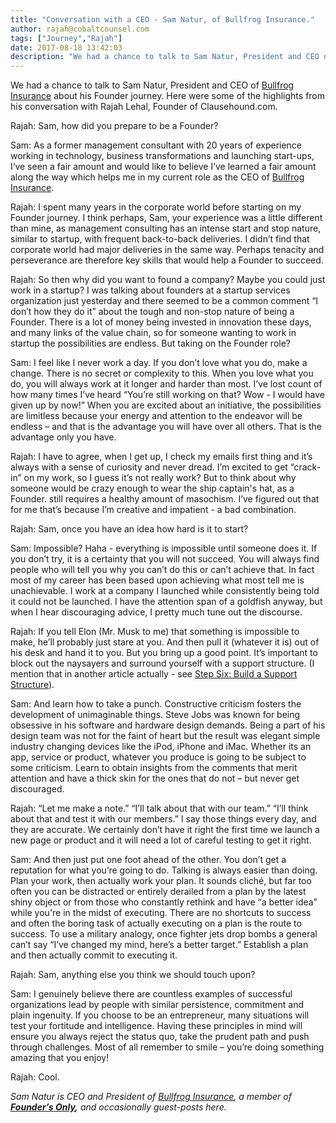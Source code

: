 ```yaml
---
title: "Conversation with a CEO - Sam Natur, of Bullfrog Insurance."
author: rajah@cobaltcounsel.com
tags: ["Journey","Rajah"]
date: 2017-08-18 13:42:03
description: "We had a chance to talk to Sam Natur, President and CEO of Bullfrog Insurance about his Founder journey.  Here were some of the highlights from his conversation with Rajah Lehal, Founder of Clausehound..."
---
```


We had a chance to talk to Sam Natur, President and CEO of [Bullfrog Insurance](https://bullfroginsurance.com/) about his Founder journey.  Here were some of the highlights from his conversation with Rajah Lehal, Founder of Clausehound.com.

Rajah:  Sam, how did you prepare to be a Founder?

Sam:  As a former management consultant with 20 years of experience working in technology, business transformations and launching start-ups, I‘ve seen a fair amount and would like to believe I’ve learned a fair amount along the way which helps me in my current role as the CEO of [Bullfrog Insurance](https://bullfroginsurance.com/).

Rajah:  I spent many years in the corporate world before starting on my Founder journey.  I think perhaps, Sam, your experience was a little different than mine, as management consulting has an intense start and stop nature, similar to startup, with frequent back-to-back deliveries.  I didn’t find that corporate world had major deliveries in the same way.  Perhaps tenacity and perseverance are therefore key skills that would help a Founder to succeed.

Rajah:  So then why did you want to found a company?  Maybe you could just work in a startup?  I was talking about founders at a startup services organization just yesterday and there seemed to be a common comment “I don’t how they do it” about the tough and non-stop nature of being a Founder.  There is a lot of money being invested in innovation these days, and many links of the value chain, so for someone wanting to work in startup the possibilities are endless.  But taking on the Founder role?

Sam:   I feel like I never work a day.  If you don’t love what you do, make a change.  There is no secret or complexity to this.  When you love what you do, you will always work at it longer and harder than most.  I’ve lost count of how many times I’ve heard “You’re still working on that?  Wow - I would have given up by now!”  When you are excited about an initiative, the possibilities are limitless because your energy and attention to the endeavor will be endless – and that is the advantage you will have over all others.  That is the advantage only you have.

Rajah:  I have to agree, when I get up, I check my emails first thing and it’s always with a sense of curiosity and never dread.  I’m excited to get “crack-in” on my work, so I guess it’s not really work?  But to think about why someone would be crazy enough to wear the ship captain's hat, as a Founder. still requires a healthy amount of masochism.  I’ve figured out that for me that’s because I’m creative and impatient - a bad combination.

Rajah: Sam, once you have an idea how hard is it to start?

Sam:  Impossible?  Haha - everything is impossible until someone does it.  If you don’t try, it is a certainty that you will not succeed.  You will always find people who will tell you why you can’t do this or can’t achieve that.  In fact most of my career has been based upon achieving what most tell me is unachievable.  I work at a company I launched while consistently being told it could not be launched.  I have the attention span of a goldfish anyway, but when I hear discouraging advice, I pretty much tune out the discourse.

Rajah:  If you tell Elon (Mr. Musk to me) that something is impossible to make, he’ll probably just stare at you.  And then pull it (whatever it is) out of his desk and hand it to you.  But you bring up a good point. It’s important to block out the naysayers and surround yourself with a support structure.  (I mention that in another article actually - see [Step Six: Build a Support Structure](../from-briefcase-and-shiny-shoes-to-backpack-and-sneakers/)).

Sam:  And learn how to take a punch.  Constructive criticism fosters the development of unimaginable things.  Steve Jobs was known for being obsessive in his software and hardware design demands. Being a part of his design team was not for the faint of heart but the result was elegant simple industry changing devices like the iPod, iPhone and iMac.  Whether its an app, service or product, whatever you produce is going to be subject to some criticism.  Learn to obtain insights from the comments that merit attention and have a thick skin for the ones that do not – but never get discouraged.

Rajah:  “Let me make a note.”  “I’ll talk about that with our team.”  “I’ll think about that and test it with our members.”  I say those things every day, and they are accurate. We certainly don’t have it right the first time we launch a new page or product and it will need a lot of careful testing to get it right.

Sam:  And then just put one foot ahead of the other.   You don’t get a reputation for what you’re going to do.  Talking is always easier than doing.  Plan your work, then actually work your plan.  It sounds cliché, but far too often you can be distracted or entirely derailed from a plan by the latest shiny object or from those who constantly rethink and have “a better idea” while you're in the midst of executing.  There are no shortcuts to success and often the boring task of actually executing on a plan is the route to success.  To use a military analogy, once fighter jets drop bombs a general can’t say “I’ve changed my mind, here’s a better target.”  Establish a plan and then actually commit to executing it.

Rajah:  Sam, anything else you think we should touch upon?

Sam:  I genuinely believe there are countless examples of successful organizations lead by people with similar persistence, commitment and plain ingenuity.  If you choose to be an entrepreneur, many situations will test your fortitude and intelligence.  Having these principles in mind will ensure you always reject the status quo, take the prudent path and push through challenges.  Most of all remember to smile – you’re doing something amazing that you enjoy!

Rajah:  Cool.

*Sam Natur is CEO and President of [Bullfrog Insurance](https://bullfroginsurance.com/), a member of **[Founder’s Only](http://clausehound.com/founders-only),** and occasionally guest-posts here.*
